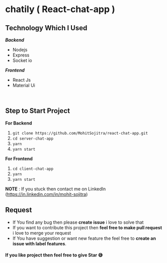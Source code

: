 
# chatily ( React-chat-app )




 ## Technology Which I Used
   ***Backend***
   
 - Nodejs
 - Express
 - Socket io

 ***Frontend***
 

 - React Js
 - Material Ui

<br />

 ## Step to Start Project
 

 
**For Backend**
 1. `git clone https://github.com/MohitSojitra/react-chat-app.git`
 2. `cd server-chat-app`
 3. `yarn`
 4. `yarn start`

**For Frontend**

 1. `cd client-chat-app`
 2. `yarn`
 3. `yarn start`

**NOTE** : If you stuck then contact me on LinkedIn (https://in.linkedin.com/in/mohit-sojitra)

## Request

 - If You find any bug then please **create issue** i love to solve that
 - If you want to contribute this project then **feel free to make pull request** i love to merge your request
 - If You have suggestion or want new feature the feel free to **create an issue with label features**.


#### If you like project then feel free to give Star 😅

